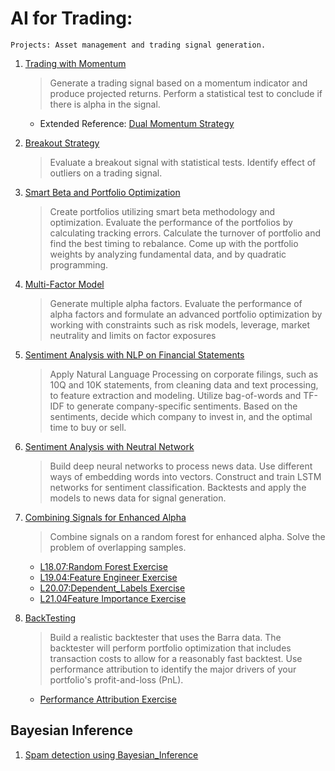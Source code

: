 # AI for Trading: 
```
Projects: Asset management and trading signal generation.
```
1. [Trading with Momentum](project_1_starter.ipynb)
   >Generate a trading signal based on a momentum indicator and produce projected returns. Perform a statistical test to conclude if there is alpha in the signal.
   - Extended Reference: [Dual Momentum Strategy](https://seekingalpha.com/article/4233923-dual-momentum-january-update)
   
2. [Breakout Strategy](clean_project_2_starter.ipynb)
   >Evaluate a breakout signal with statistical tests. Identify effect of outliers on a trading signal.
    
3. [Smart Beta and Portfolio Optimization](Final_project_3_starter.ipynb)
    >Create portfolios utilizing smart beta methodology and optimization. Evaluate the performance of the portfolios by calculating tracking errors. Calculate the turnover of portfolio and find the best timing to rebalance. Come up with the portfolio weights by
analyzing fundamental data, and by quadratic programming.

4. [Multi-Factor Model](Final_project_4_starter_v3.ipynb)
    >Generate multiple alpha factors. Evaluate the performance of alpha factors and formulate an advanced portfolio optimization by working with constraints such as risk models, leverage, market neutrality and limits on factor exposures

5. [Sentiment Analysis with NLP on Financial Statements](S2_project_5_starter.ipynb)
    >Apply Natural Language Processing on corporate filings, such as 10Q and 10K statements, from cleaning data and text processing, to feature extraction and modeling. Utilize bag-of-words and TF-IDF to generate company-specific sentiments. Based on the sentiments, decide which company to invest in, and the optimal time to buy or sell.

6. [Sentiment Analysis with Neutral Network](FINAL_project_6_SentimentAnalysis.ipynb)
    >Build deep neural networks to process news data. Use different ways of embedding words into vectors. Construct and train LSTM networks for sentiment classification. Backtests and apply the models to news data for signal generation.

7. [Combining Signals for Enhanced Alpha](FINAL_project_7_Combining_Signals_for_Enhanced_Alpha.ipynb)
    >Combine signals on a random forest for enhanced alpha. Solve the problem of overlapping samples.
   * [L18.07:Random Forest Exercise](L18.07_spam_rf.ipynb)
   * [L19.04:Feature Engineer Exercise](L19.04_feature_engineering.ipynb)
   * [L20.07:Dependent_Labels Exercise](L20.07_dependent_labels.ipynb)
   * [L21.04Feature Importance Exercise](L21.04_sklearn_feature_importance.ipynb)
   
   
8. [BackTesting](FINAL_project_7_Combining_Signals_for_Enhanced_Alpha.ipynb)
    >Build a realistic backtester that uses the Barra data. The backtester will perform portfolio optimization that includes transaction costs to allow for a reasonably fast backtest. Use performance attribution to identify the major drivers of your portfolio's profit-and-loss (PnL). 
   * [Performance Attribution Exercise](Exercise_performance_attribution.ipynb)

## Bayesian Inference
1. [Spam detection using Bayesian_Inference](01.Ex1_Bayesian_Inference.ipynb)
